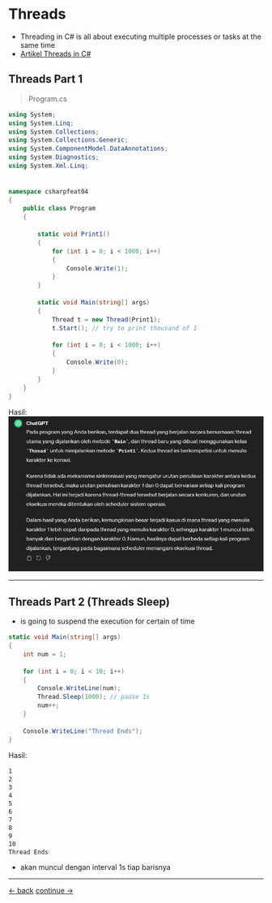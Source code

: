 # Threads
* Threading in C# is all about executing multiple processes or tasks at the same time
* [Artikel Threads in C#](https://www.bytehide.com/blog/threads-csharp)

## Threads Part 1

> Program.cs
```csharp
using System;
using System.Linq;
using System.Collections;
using System.Collections.Generic;
using System.ComponentModel.DataAnnotations;
using System.Diagnostics;
using System.Xml.Linq;


namespace csharpfeat04
{
    public class Program
    {

        static void Print1()
        {
            for (int i = 0; i < 1000; i++) 
            {
                Console.Write(1);
            }
        }

        static void Main(string[] args) 
        {
            Thread t = new Thread(Print1);
            t.Start(); // try to print thousand of 1

            for (int i = 0; i < 1000; i++)
            {
                Console.Write(0);
            }
        }
    }
}

```

Hasil: <br>
![Image](../images/basic/31-threads-part1.png) 

-------------------------------
## Threads Part 2 (Threads Sleep)
* is going to suspend the execution for certain of time

```csharp
static void Main(string[] args) 
{
    int num = 1;

    for (int i = 0; i < 10; i++) 
    { 
        Console.WriteLine(num);
        Thread.Sleep(1000); // pause 1s
        num++;
    }

    Console.WriteLine("Thread Ends");
}
```

Hasil: 
```terminal
1
2
3
4
5
6
7
8
9
10
Thread Ends
```
* akan muncul dengan interval 1s tiap barisnya

------------------------





[<- back](https://github.com/QuackPlayground/csharp/blob/main/theory/basic/34.md)
[continue ->](https://github.com/QuackPlayground/csharp/blob/main/theory/basic/36.md)